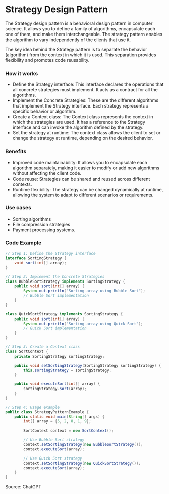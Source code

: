 # Strategy Design Pattern

The Strategy design pattern is a behavioral design pattern in computer science. It allows you to define a family of algorithms, encapsulate each one of them, and make them interchangeable. The strategy pattern enables the algorithm to vary independently of the clients that use it.

The key idea behind the Strategy pattern is to separate the behavior (algorithm) from the context in which it is used. This separation provides flexibility and promotes code reusability.

### How it works
-  Define the Strategy interface: This interface declares the operations that all concrete strategies must implement. It acts as a contract for all the algorithms.
- Implement the Concrete Strategies: These are the different algorithms that implement the Strategy interface. Each strategy represents a specific behavior or algorithm.
- Create a Context class: The Context class represents the context in which the strategies are used. It has a reference to the Strategy interface and can invoke the algorithm defined by the strategy.
- Set the strategy at runtime: The context class allows the client to set or change the strategy at runtime, depending on the desired behavior.

### Benefits
- Improved code maintainability: It allows you to encapsulate each algorithm separately, making it easier to modify or add new algorithms without affecting the client code.
- Code reuse: Strategies can be shared and reused across different contexts.
- Runtime flexibility: The strategy can be changed dynamically at runtime, allowing the system to adapt to different scenarios or requirements.

### Use cases
- Sorting algorithms
- File compression strategies
- Payment processing systems.

### Code Example
```java
// Step 1: Define the Strategy interface
interface SortingStrategy {
    void sort(int[] array);
}

// Step 2: Implement the Concrete Strategies
class BubbleSortStrategy implements SortingStrategy {
    public void sort(int[] array) {
        System.out.println("Sorting array using Bubble Sort");
        // Bubble Sort implementation
    }
}

class QuickSortStrategy implements SortingStrategy {
    public void sort(int[] array) {
        System.out.println("Sorting array using Quick Sort");
        // Quick Sort implementation
    }
}

// Step 3: Create a Context class
class SortContext {
    private SortingStrategy sortingStrategy;

    public void setSortingStrategy(SortingStrategy sortingStrategy) {
        this.sortingStrategy = sortingStrategy;
    }

    public void executeSort(int[] array) {
        sortingStrategy.sort(array);
    }
}

// Step 4: Usage example
public class StrategyPatternExample {
    public static void main(String[] args) {
        int[] array = {5, 2, 8, 1, 9};

        SortContext context = new SortContext();

        // Use Bubble Sort strategy
        context.setSortingStrategy(new BubbleSortStrategy());
        context.executeSort(array);

        // Use Quick Sort strategy
        context.setSortingStrategy(new QuickSortStrategy());
        context.executeSort(array);
    }
}

```

Source: ChatGPT
